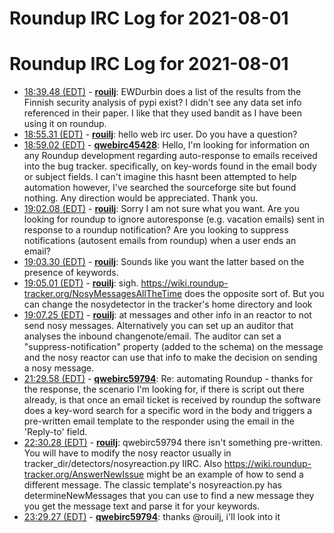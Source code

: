 # Roundup IRC Log for 2021-08-01 #
# Roundup IRC Log for 2021-08-01
* <a href="#18:39.48" id="18:39.48">18:39.48 (EDT)</a> - __[rouilj](https://github.com/rouilj)__: EWDurbin does a list of the results from the Finnish security analysis of pypi exist? I didn't see any data set info referenced in their paper. I like that they used bandit as I have been using it on roundup.
* <a href="#18:55.31" id="18:55.31">18:55.31 (EDT)</a> - __[rouilj](https://github.com/rouilj)__: hello web irc user. Do you have a question?
* <a href="#18:59.02" id="18:59.02">18:59.02 (EDT)</a> - __[qwebirc45428](https://github.com/qwebirc45428)__: Hello, I'm looking for information on any Roundup development regarding auto-response to emails received into the bug tracker. specifically, on key-words found in the email body or subject fields. I can't imagine this hasnt been attempted to help automation however, I've searched the  sourceforge site but found nothing. Any direction would be appreciated. Thank you.
* <a href="#19:02.08" id="19:02.08">19:02.08 (EDT)</a> - __[rouilj](https://github.com/rouilj)__: Sorry I am not sure what you want. Are you looking for roundup to ignore autoresponse (e.g. vacation emails) sent in response to a roundup notification? Are you looking to suppress notifications (autosent emails from roundup) when a user ends an email?
* <a href="#19:03.30" id="19:03.30">19:03.30 (EDT)</a> - __[rouilj](https://github.com/rouilj)__: Sounds like you want the latter based on the presence of keywords.
* <a href="#19:05.01" id="19:05.01">19:05.01 (EDT)</a> - __[rouilj](https://github.com/rouilj)__: sigh. <https://wiki.roundup-tracker.org/NosyMessagesAllTheTime> does the opposite sort of. But you can change the nosydetector in the tracker's home directory and look
* <a href="#19:07.25" id="19:07.25">19:07.25 (EDT)</a> - __[rouilj](https://github.com/rouilj)__: at messages and other info in an reactor to not send nosy messages. Alternatively you can set up an auditor that analyses the inbound changenote/email. The auditor can set a "suppress-notification" property (added to the schema) on the message and the nosy reactor can use that info to make the decision on sending a nosy message.
* <a href="#21:29.58" id="21:29.58">21:29.58 (EDT)</a> - __[qwebirc59794](https://github.com/qwebirc59794)__: Re: automating Roundup - thanks for the response, the scenario I'm looking for, if there is script out there already, is that once an email ticket is received by roundup the software does a key-word search for a specific word in the body and triggers a pre-written email template to the responder using the email in the 'Reply-to' field.
* <a href="#22:30.28" id="22:30.28">22:30.28 (EDT)</a> - __[rouilj](https://github.com/rouilj)__: qwebirc59794 there isn't something pre-written. You will have to modify the nosy reactor usually in tracker_dir/detectors/nosyreaction.py IIRC. Also <https://wiki.roundup-tracker.org/AnswerNewIssue> might be an example of how to send a different message. The classic template's nosyreaction.py has determineNewMessages that you can use to find a new message they you get the message text and parse it for your keywords.
* <a href="#23:29.27" id="23:29.27">23:29.27 (EDT)</a> - __[qwebirc59794](https://github.com/qwebirc59794)__: thanks @rouilj, i'll look into it
